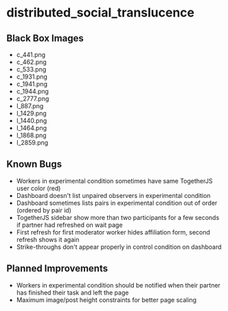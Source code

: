 # distributed_social_translucence

Black Box Images
----------------
- c_441.png
- c_462.png
- c_533.png
- c_1931.png
- c_1941.png
- c_1944.png
- c_2777.png
- l_887.png
- l_1429.png
- l_1440.png
- l_1464.png
- l_1868.png
- l_2859.png

Known Bugs
----------
- Workers in experimental condition sometimes have same TogetherJS user color (red)
- Dashboard doesn't list unpaired observers in experimental condition
- Dashboard sometimes lists pairs in experimental condition out of order (ordered by pair id)
- TogetherJS sidebar show more than two participants for a few seconds if partner had refreshed on wait page
- First refresh for first moderator worker hides affiliation form, second refresh shows it again
- Strike-throughs don't appear properly in control condition on dashboard

Planned Improvements
--------------------
- Workers in experimental condition should be notified when their partner has finished their task and left the page
- Maximum image/post height constraints for better page scaling
